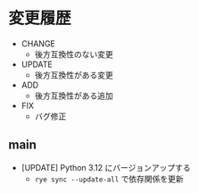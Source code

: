 # 変更履歴

- CHANGE
  - 後方互換性のない変更
- UPDATE
  - 後方互換性がある変更
- ADD
  - 後方互換性がある追加
- FIX
  - バグ修正

## main

- [UPDATE] Python 3.12 にバージョンアップする
  - `rye sync --update-all` で依存関係を更新
